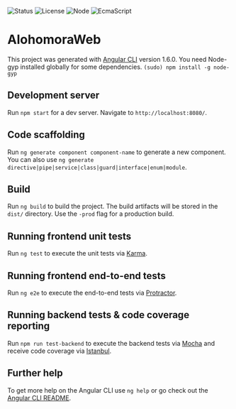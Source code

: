 
![Status](https://img.shields.io/badge/status-WIP-red.svg) ![License](https://img.shields.io/badge/license-MIT-blue.svg) ![Node](https://img.shields.io/badge/Node.js-v.8.x-brightgreen.svg) ![EcmaScript](https://img.shields.io/badge/Javascript-ES7-yellow.svg)

# AlohomoraWeb

This project was generated with [Angular CLI](https://github.com/angular/angular-cli) version 1.6.0.
You need Node-gyp installed globally for some dependencies.
`(sudo) npm install -g node-gyp`
## Development server

Run `npm start` for a dev server. Navigate to `http://localhost:8080/`.

## Code scaffolding

Run `ng generate component component-name` to generate a new component. You can also use `ng generate directive|pipe|service|class|guard|interface|enum|module`.

## Build

Run `ng build` to build the project. The build artifacts will be stored in the `dist/` directory. Use the `-prod` flag for a production build.

## Running frontend unit tests

Run `ng test` to execute the unit tests via [Karma](https://karma-runner.github.io).

## Running frontend end-to-end tests

Run `ng e2e` to execute the end-to-end tests via [Protractor](http://www.protractortest.org/).

## Running backend tests & code coverage reporting

Run `npm run test-backend` to execute the backend tests via [Mocha](https://mochajs.org/) 
and receive code coverage via [Istanbul](https://istanbul.js.org/).

## Further help

To get more help on the Angular CLI use `ng help` or go check out the [Angular CLI README](https://github.com/angular/angular-cli/blob/master/README.md).
